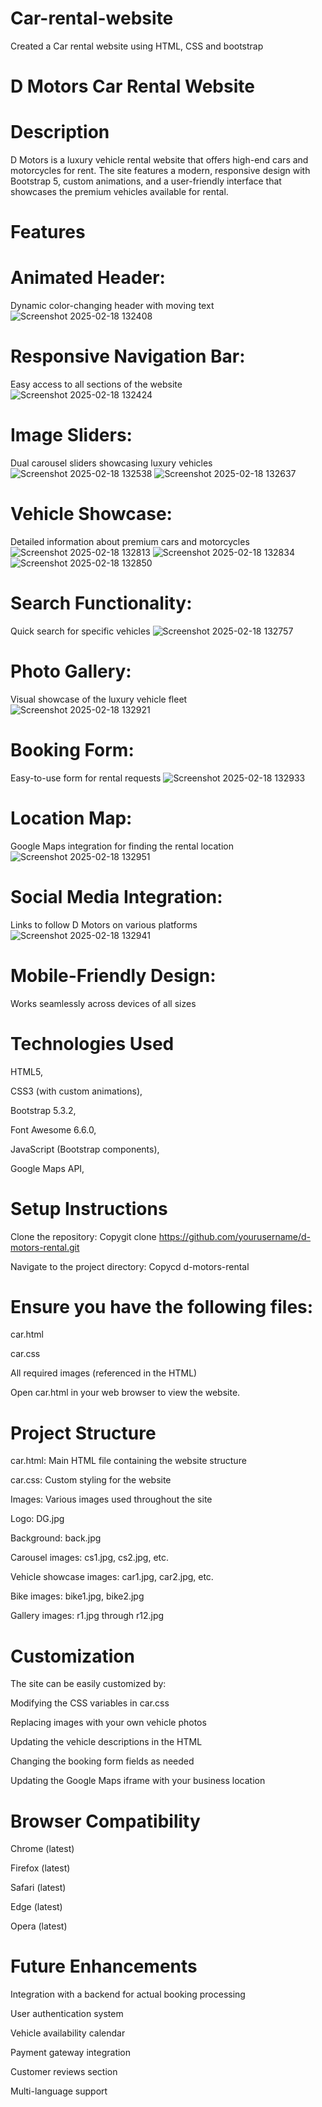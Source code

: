 # Car-rental-website
Created a Car rental website  using HTML, CSS and bootstrap  
# D Motors Car Rental Website


# Description
D Motors is a luxury vehicle rental website that offers high-end cars and motorcycles for rent. The site features a modern, responsive design with Bootstrap 5, custom animations, and a user-friendly interface that showcases the premium vehicles available for rental.


# Features
# Animated Header:
Dynamic color-changing header with moving text
![Screenshot 2025-02-18 132408](https://github.com/user-attachments/assets/ff6ddad5-7100-4b64-a19c-c36911f0bcfc)

# Responsive Navigation Bar:
Easy access to all sections of the website
![Screenshot 2025-02-18 132424](https://github.com/user-attachments/assets/58b909e0-ae7e-4cb8-92b7-7875d5c7ee52)

# Image Sliders: 
Dual carousel sliders showcasing luxury vehicles
![Screenshot 2025-02-18 132538](https://github.com/user-attachments/assets/16f322a7-07c5-425d-9d80-e8bef539bd67)
![Screenshot 2025-02-18 132637](https://github.com/user-attachments/assets/7a2bf9b0-60b6-488f-9bc9-eadba6eefb51)

# Vehicle Showcase: 
Detailed information about premium cars and motorcycles
![Screenshot 2025-02-18 132813](https://github.com/user-attachments/assets/0a5d7419-65b1-4b74-b0e1-3b505b96de74)
![Screenshot 2025-02-18 132834](https://github.com/user-attachments/assets/182aca67-db6e-429c-b4a4-ea30ff4a93a8)
![Screenshot 2025-02-18 132850](https://github.com/user-attachments/assets/8b70bd01-7fe2-40d4-a1b3-184d595b7cae)

# Search Functionality:
Quick search for specific vehicles
![Screenshot 2025-02-18 132757](https://github.com/user-attachments/assets/537d9e23-742e-4c91-823f-5f6fe2129d60)

# Photo Gallery:
Visual showcase of the luxury vehicle fleet
![Screenshot 2025-02-18 132921](https://github.com/user-attachments/assets/947443a4-ad23-4a50-b19a-82ac4ed228f5)

# Booking Form:
Easy-to-use form for rental requests
![Screenshot 2025-02-18 132933](https://github.com/user-attachments/assets/ef90779d-d9b2-4a45-89e1-252e54613b32)

# Location Map:
Google Maps integration for finding the rental location
![Screenshot 2025-02-18 132951](https://github.com/user-attachments/assets/ec4ba021-437b-4099-bd9e-334b2622b3c3)

# Social Media Integration:
Links to follow D Motors on various platforms
![Screenshot 2025-02-18 132941](https://github.com/user-attachments/assets/67fe34c9-999b-495e-9376-20844e6d307a)

# Mobile-Friendly Design:
Works seamlessly across devices of all sizes


# Technologies Used
HTML5,

CSS3 (with custom animations), 

Bootstrap 5.3.2, 

Font Awesome 6.6.0,

JavaScript (Bootstrap components), 

Google Maps API, 

# Setup Instructions
Clone the repository:
Copygit clone https://github.com/yourusername/d-motors-rental.git

Navigate to the project directory:
Copycd d-motors-rental

# Ensure you have the following files:
car.html

car.css

All required images (referenced in the HTML)

Open car.html in your web browser to view the website.

# Project Structure
car.html: Main HTML file containing the website structure

car.css: Custom styling for the website

Images: Various images used throughout the site

Logo: DG.jpg

Background: back.jpg

Carousel images: cs1.jpg, cs2.jpg, etc.

Vehicle showcase images: car1.jpg, car2.jpg, etc.

Bike images: bike1.jpg, bike2.jpg

Gallery images: r1.jpg through r12.jpg



# Customization
The site can be easily customized by:

Modifying the CSS variables in car.css

Replacing images with your own vehicle photos

Updating the vehicle descriptions in the HTML

Changing the booking form fields as needed

Updating the Google Maps iframe with your business location

# Browser Compatibility
Chrome (latest)

Firefox (latest)

Safari (latest)

Edge (latest)

Opera (latest)

# Future Enhancements
Integration with a backend for actual booking processing

User authentication system

Vehicle availability calendar

Payment gateway integration

Customer reviews section

Multi-language support
